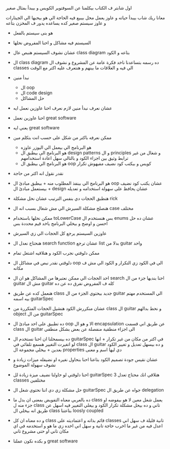 اول شابتر ف الكتاب بيكلمنا عن السوفتوير الكويس و بيبدأ بمثال صغير

معانا ريك شاب بيبدأ حياته و عاوز يعمل محل بيبيع فيه الحاجة الي هو بيحبها الي الجيتارات و عاوز سيستم صغير كده يساعده يدور ف المخزن بتاعه

- هو بنى سيستم بالفعل
- السيستم فيه مشاكل و احنا المفروض نحلها
- عشان نشوف السيستم هنبص عال class diagram بتاعه و الكود
- ال class diagram ده رسمه بتساعدنا ناخد فكرة عامة عن المشروع و نشوف ال classes الي فيه و العلاقات ما بينهم و هنتعرف عليه اكتر مع الوقت
- نبدأ منين
	- ال oop
	- ال code design
	- حل المشاكل
- عشان نعرف نبدأ منين لازم نعرف احنا عاوزين نعمل ايه
- احنا عاوزين نعمل great software
- يعني ايه great software
- ممكن نعرفه باكتر من شكل على حسب انت بتكلم مين
	- هو البرنامج الي بيعمل الي اليوزر عاوزه
	- هو البرنامج الي بيطبق ال design patterns و ال principles و شغال من غير ترابط وثيق بين اجزاء الكود و بالتالي سهل اعادة استخدامهم
	- هو البرنامج الي بيطبق ال oop كويس و بيكتب كود نضيف مفيهوش تكرار
- نقدر نقول انه اكتر من حاجة
- هو البرنامج الي بينفذ المطلوب منه + بيطبق مبادئ ال oop عشان يكتب كود نضيف + بيستعمل مبادئ ال design عشان يحافظ على سهولة استخدامه و تعديله
- هنطبق الحجات دي بنفس الترتيب عشان نحل مشكلة rick
- هنصلح مشكلة السيرش الي مش شغال بسبب انه ال case مختلف
- ممكن نحلها باستخدام toLowerCase بس هنستخدم ال enums عشان ده حل احسن و اوضح و بيخلي البرنامج ياخد قيم محددة بس
- عاوزين السيستم يرجع كل الحجات الي زي السيرش
- هنحتاج نعدل ال search function عشان ترجع list بدلا من guitar واحد
- ممكن دلوقتي نجرب الكود و هنلاقيه اشتغل تمام

- دلوقتي نقدر نبص في مشاكل ال oop الي في الكود زي التكرار و الكود الي مش ف مكانه
- احد الحجات الي ممكن نعتبرها من المشاكل هو ان ال search احنا بنديها جزء من ال guitar مش ال guitar كله ف المفروض نفرق ده عن ده
- هنعمل كده عن طريق class جديد بيحتوي الجزء من ال guitar الي المستخدم مهتم بيه اسمه guitarSpec
- عشان منكررش الكود هنشيل الحجات المتكررة من class ال guitar و نحط بدالهم object من ال guitarSpec
- ده تطبيق على احد مبادئ ال oop الا و هو ال encapsulation عن طريق اني قسمت class ال guitar الى اجزاء منطقية منفصلة عن بعض بشكل منطقي
- ده بيسمحلنا ان احنا نستخدم ال guitarSpec في اكتر من مكان من غير تكرار + انها لو اتغيرت التغيير هسمع تلقائي في class ال guitar و ده بيسهل تعديل و تغيير الكود بعدين + بيخلي مجموعة ال properties دي ليها اسم و معنى

- عشان نقيس جودة تصميم الكود بتاعنا احنا بنحاول نغيره او نضيفله ميزات زيادة و نشوف سهولة الموضوع
- احنا دلوقتي لو حاولنا نضيف ميزة زيادة لل guitarSpec هتلاقي انك محتاج تعدل 3 classes مختلفين
- حل مشكلة زي دي اننا نحتوي شغل ال guitarSpec جواه عن طريق ال delegation
- ده بالعربي معناه التفويض بمعنى ان بدل ما class يعمل شغل معين لا هو بيفوضه او جزء منه ل class تاني و ده بيحل مشكلة تكرار الكود و بيغلي التغيير فيه اسهل عن طريق انه بيخلي ال class بتاعتنا loosly coupled
- و ده معناه ان كل class قائم بذاته و اعتماديته على classes تانية قليلة ف سهل اني اعدل فيه من غير ما اخرب حاجة تانية و سهل اني اخده زي ما هو و استخدمه في اي مكان تاني او حتى مشروع تاني

- و بكده نكون عملنا great software
